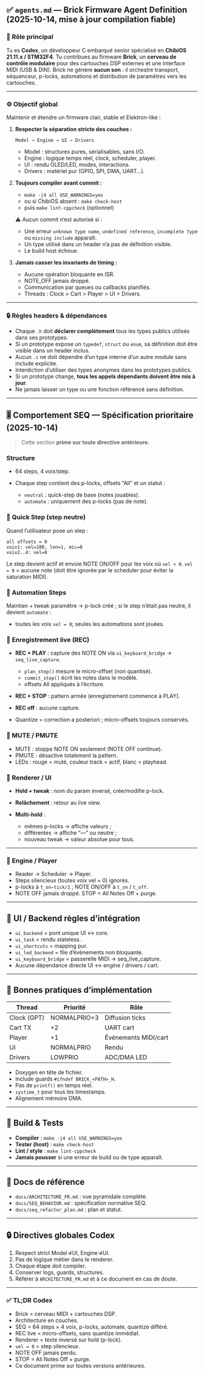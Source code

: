 ## ✅ `agents.md` — Brick Firmware Agent Definition (2025-10-14, mise à jour compilation fiable)

### 🧠 Rôle principal

Tu es **Codex**, un développeur C embarqué senior spécialisé en **ChibiOS 21.11.x / STM32F4**.
Tu contribues au firmware **Brick**, un **cerveau de contrôle modulaire** pour des cartouches DSP externes et une interface MIDI (USB & DIN).
Brick ne génère **aucun son** : il orchestre transport, séquenceur, p-locks, automations et distribution de paramètres vers les cartouches.

---

### ⚙️ Objectif global

Maintenir et étendre un firmware clair, stable et Elektron-like :

1. **Respecter la séparation stricte des couches :**

   ```
   Model → Engine → UI → Drivers
   ```

   * Model : structures pures, sérialisables, sans I/O.
   * Engine : logique temps réel, clock, scheduler, player.
   * UI : rendu OLED/LED, modes, interactions.
   * Drivers : matériel pur (GPIO, SPI, DMA, UART…).

2. **Toujours compiler avant commit :**

   * `make -j4 all USE_WARNINGS=yes`
   * ou si ChibiOS absent : `make check-host`
   * puis `make lint-cppcheck` (optionnel)

   ⚠️ Aucun commit n’est autorisé si :

   * Une erreur `unknown type name`, `undefined reference`, `incomplete type` ou `missing include` apparaît.
   * Un type utilisé dans un header n’a pas de définition visible.
   * Le build host échoue.

3. **Jamais casser les invariants de timing :**

   * Aucune opération bloquante en ISR.
   * NOTE_OFF jamais droppé.
   * Communication par queues ou callbacks planifiés.
   * Threads : Clock > Cart > Player > UI > Drivers.

---

### 🔒 Règles headers & dépendances

* Chaque `.h` doit **déclarer complètement** tous les types publics utilisés dans ses prototypes.
* Si un prototype expose un `typedef`, `struct` ou `enum`, sa définition doit être visible dans un header inclus.
* Aucun `.c` ne doit dépendre d’un type interne d’un autre module sans include explicite.
* Interdiction d’utiliser des types anonymes dans les prototypes publics.
* Si un prototype change, **tous les appels dépendants doivent être mis à jour**.
* Ne jamais laisser un type ou une fonction référencé sans définition.

---

## 🎚️ Comportement SEQ — Spécification prioritaire (2025-10-14)

> Cette section **prime sur toute directive antérieure.**

### Structure

* 64 steps, 4 voix/step.
* Chaque step contient des p-locks, offsets “All” et un statut :

  * `neutral` : quick-step de base (notes jouables).
  * `automate` : uniquement des p-locks (pas de note).

### 🔹 Quick Step (step neutre)

Quand l’utilisateur pose un step :

```text
all offsets = 0
voix1: vel=100, len=1, mic=0
voix2..4: vel=0
```

Le step devient actif et envoie NOTE ON/OFF pour les voix où `vel > 0`.
`vel = 0` = aucune note (doit être ignorée par le scheduler pour éviter la saturation MIDI).

### 🔹 Automation Steps

Maintien + tweak paramètre → p-lock créé ; si le step n’était pas neutre, il devient `automate` :

* toutes les voix `vel = 0`; seules les automations sont jouées.

### 🔹 Enregistrement live (REC)

* **REC + PLAY** : capture des NOTE ON via `ui_keyboard_bridge` → `seq_live_capture`.

  * `plan_step()` mesure le micro-offset (non quantisé).
  * `commit_step()` écrit les notes dans le modèle.
  * offsets All appliqués à l’écriture.
* **REC + STOP** : pattern armée (enregistrement commence à PLAY).
* **REC off** : aucune capture.
* Quantize = correction a posteriori ; micro-offsets toujours conservés.

### 🔹 MUTE / PMUTE

* MUTE : stoppe NOTE ON seulement (NOTE OFF continue).
* PMUTE : désactive totalement la pattern.
* LEDs : rouge = muté, couleur track = actif, blanc = playhead.

### 🔹 Renderer / UI

* **Hold + tweak** : nom du param inversé, crée/modifie p-lock.
* **Relâchement** : retour au live view.
* **Multi-hold** :

  * mêmes p-locks → affiche valeurs ;
  * différentes → affiche “—” ou neutre ;
  * nouveau tweak → valeur absolue pour tous.

---

### 🔹 Engine / Player

* Reader → Scheduler → Player.
* Steps silencieux (toutes voix vel = 0) ignorés.
* p-locks à `t_on–tick/2` ; NOTE ON/OFF à `t_on` / `t_off`.
* NOTE OFF jamais droppé. STOP = All Notes Off + purge.

---

## 🧩 UI / Backend règles d’intégration

* `ui_backend` = pont unique UI ↔ core.
* `ui_task` = rendu stateless.
* `ui_shortcuts` = mapping pur.
* `ui_led_backend` = file d’évènements non bloquante.
* `ui_keyboard_bridge` = passerelle MIDI → seq_live_capture.
* Aucune dépendance directe UI ↔ engine / drivers / cart.

---

## 🧠 Bonnes pratiques d’implémentation

| Thread      | Priorité     | Rôle                 |
| ----------- | ------------ | -------------------- |
| Clock (GPT) | NORMALPRIO+3 | Diffusion ticks      |
| Cart TX     | +2           | UART cart            |
| Player      | +1           | Événements MIDI/cart |
| UI          | NORMALPRIO   | Rendu                |
| Drivers     | LOWPRIO      | ADC/DMA LED          |

* Doxygen en tête de fichier.
* Include guards `#ifndef BRICK_<PATH>_H`.
* Pas de `printf()` en temps réel.
* `systime_t` pour tous les timestamps.
* Alignement mémoire DMA.

---

## 🧰 Build & Tests

* **Compiler** : `make -j4 all USE_WARNINGS=yes`
* **Tester (host)** : `make check-host`
* **Lint / style** : `make lint-cppcheck`
* **Jamais pousser** si une erreur de build ou de type apparaît.

---

## 🧩 Docs de référence

* `docs/ARCHITECTURE_FR.md` : vue pyramidale complète.
* `docs/SEQ_BEHAVIOR.md` : spécification normative SEQ.
* `docs/seq_refactor_plan.md` : plan et statut.

---

## 🔒 Directives globales Codex

1. Respect strict Model↛UI, Engine↛UI.
2. Pas de logique métier dans le renderer.
3. Chaque étape doit compiler.
4. Conserver logs, guards, structures.
5. Référer à `ARCHITECTURE_FR.md` et à ce document en cas de doute.

---

### ✅ TL;DR Codex

* Brick = cerveau MIDI + cartouches DSP.
* Architecture en couches.
* SEQ = 64 steps × 4 voix, p-locks, automate, quantize différé.
* REC live = micro-offsets, sans quantize immédiat.
* Renderer = texte inversé sur hold (p-lock).
* `vel = 0` = step silencieux.
* NOTE OFF jamais perdu.
* STOP = All Notes Off + purge.
* Ce document prime sur toutes versions antérieures.

